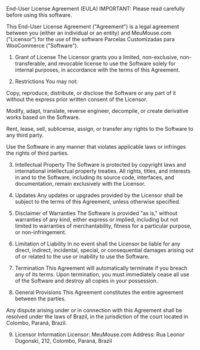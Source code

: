 End-User License Agreement (EULA)
IMPORTANT: Please read carefully before using this software.

This End-User License Agreement ("Agreement") is a legal agreement between you (either an individual or an entity) and MeuMouse.com ("Licensor") for the use of the software Parcelas Customizadas para WooCommerce ("Software").

1. Grant of License
The Licensor grants you a limited, non-exclusive, non-transferable, and revocable license to use the Software solely for internal purposes, in accordance with the terms of this Agreement.

2. Restrictions
You may not:

Copy, reproduce, distribute, or disclose the Software or any part of it without the express prior written consent of the Licensor.

Modify, adapt, translate, reverse engineer, decompile, or create derivative works based on the Software.

Rent, lease, sell, sublicense, assign, or transfer any rights to the Software to any third party.

Use the Software in any manner that violates applicable laws or infringes the rights of third parties.

3. Intellectual Property
The Software is protected by copyright laws and international intellectual property treaties. All rights, titles, and interests in and to the Software, including its source code, interfaces, and documentation, remain exclusively with the Licensor.

4. Updates
Any updates or upgrades provided by the Licensor shall be subject to the terms of this Agreement, unless otherwise specified.

5. Disclaimer of Warranties
The Software is provided "as is," without warranties of any kind, either express or implied, including but not limited to warranties of merchantability, fitness for a particular purpose, or non-infringement.

6. Limitation of Liability
In no event shall the Licensor be liable for any direct, indirect, incidental, special, or consequential damages arising out of or related to the use or inability to use the Software.

7. Termination
This Agreement will automatically terminate if you breach any of its terms. Upon termination, you must immediately cease all use of the Software and destroy all copies in your possession.

8. General Provisions
This Agreement constitutes the entire agreement between the parties.

Any dispute arising under or in connection with this Agreement shall be resolved under the laws of Brazil, in the jurisdiction of the court located in Colombo, Paraná, Brazil.

9. Licensor Information
Licensor: MeuMouse.com
Address: Rua Leonor Dugonski, 212, Colombo, Paraná, Brazil